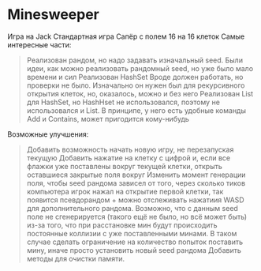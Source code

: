 # Minesweeper
Игра на Jack
Стандартная игра Сапёр с полем 16 на 16 клеток
Самые интересные части:
> Реализован рандом, но надо задавать изначальный seed. Были идеи, как можно реализовать рандомный seed, но уже было мало времени и сил
> Реализован HashSet Вроде должен работать, но проверки не было. Изначально он нужен был для рекурсивного открытия клеток, но, оказалось, можно и без него
> Реализован List для HashSet, но HashHset не использовался, поэтому не использовался и List. В принципе, у него есть удобные команды Add и Contains, может пригодится кому-нибудь

Возможные улучшения:
> Добавить возможность начать новую игру, не перезапуская текущую
> Добавить нажатие на клетку с цифрой и, если все флажки уже поставлены вокруг текущей клетки, открыть оставшиеся закрытые поля вокруг
> Изменить момент генерации поля, чтобы seed рандома зависел от того, через сколько тиков компьютера игрок нажал на открытие первой клетки, так появится псевдорандом + можно отслеживать нажатиия WASD для дополнительного рандома. Возможно, что с данным seed поле не сгенерируется (такого ещё не было, но всё может быть) из-за того, что при расстановке мин будут происходить постоянные коллизии с уже поставленными минами. В таком случае сделать ограничение на количество попыток поставить мину, иначе просто установить новый seed рандома
> Добавить методы для очистки памяти.
